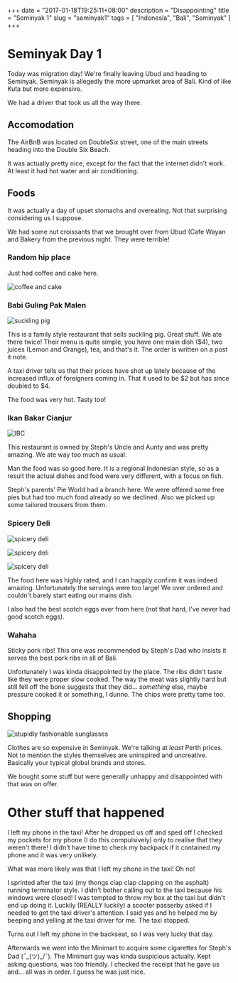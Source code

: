 +++
date = "2017-01-18T19:25:11+08:00"
description = "Disappointing"
title = "Seminyak 1"
slug = "seminyak1"
tags = [ "Indonesia", "Bali", "Seminyak" ]
+++

# Seminyak Day 1

Today was migration day! We're finally leaving Ubud and heading to Seminyak. Seminyak is allegedly the more upmarket area of Bali. Kind of like Kuta but more expensive.

We had a driver that took us all the way there. 

## Accomodation

The AirBnB was located on DoubleSix street, one of the main streets heading into the Double Six Beach.

It was actually pretty nice, except for the fact that the internet didn't work. At least it had hot water and air conditioning.

## Foods
It was actually a day of upset stomachs and overeating.  Not that surprising considering us I suppose.

We had some nut croissants that we brought over from Ubud (Cafe Wayan and Bakery from the previous night. They were terrible!

### Random hip place

Just had coffee and cake here.

![coffee and cake](/images/2017/01/seminyak1/seminyak1_01.jpg)

### Babi Guling Pak Malen

![suckling pig](/images/2017/01/seminyak1/seminyak1_02.jpg)

This is a family style restaurant that sells suckling pig. Great stuff. We ate there twice! Their menu is quite simple, you have one main dish ($4), two juices (Lemon and Orange), tea, and that's it. The order is written on a post it note.

A taxi driver tells us that their prices have shot up lately because of the increased influx of foreigners coming in. That it used to be $2 but has since doubled to $4.

The food was very hot. Tasty too!

### Ikan Bakar Cianjur

![IBC](/images/2017/01/seminyak1/seminyak1_05.jpg)

This restaurant is owned by Steph's Uncle and Aunty and was pretty amazing. We ate way too much as usual.

Man the food was so good here. It is a regional Indonesian style, so as a result the actual dishes and food were very different, with a focus on fish.

Steph's parents' Pie World had a branch here. We were offered some free pies but had too much food already so we declined. Also we picked up some tailored trousers from them.

### Spicery Deli

![spicery deli](/images/2017/01/seminyak1/seminyak1_02.jpg)

![spicery deli](/images/2017/01/seminyak1/seminyak1_06.jpg)

![spicery deli](/images/2017/01/seminyak1/seminyak1_07.jpg)

The food here was highly rated, and I can happily confirm it was indeed amazing. Unfortunately the servings were too large! We over ordered and couldn't barely start eating our mains dish.

I also had the best scotch eggs ever from here (not that hard, I've never had good scotch eggs).

### Wahaha

Sticky pork ribs! This one was recommended by Steph's Dad who insists it serves the best pork ribs in all of Bali.

Unfortunately I was kinda disappointed by the place. The ribs didn't taste like they were proper slow cooked. The way the meat was slightly hard but still fell off the bone suggests that they did... *something* else, maybe pressure cooked it or something, I dunno. The chips were pretty tame too.

## Shopping

![stupidly fashionable sunglasses](/images/2017/01/seminyak1/seminyak1_07.jpg)

Clothes are so expensive in Seminyak. We're talking at *least* Perth prices. Not to mention the styles themselves are uninspired and uncreative. Basically your typical global brands and stores.

We bought some stuff but were generally unhappy and disappointed with that was on offer.

# Other stuff that happened

I left my phone in the taxi! After he dropped us off and sped off I checked my pockets for my phone (I do this compulsively) only to realise that they weren't there! I didn't have time to check my backpack if it contained my phone and it was very unlikely.

What was more likely was that I left my phone in the taxi! Oh no!

I sprinted after the taxi (my thongs clap clap clapping on the asphalt) running terminator style. I didn't bother calling out to the taxi because his windows were closed! I was tempted to throw my box at the taxi but didn't end up doing it. Luckily (REALLY luckily) a scooter passerby asked if I needed to get the taxi driver's attention. I said yes and he helped me by beeping and yelling at the taxi driver for me. The taxi stopped.

Turns out I left my phone in the backseat, so I was very lucky that day.

Afterwards we went into the Minimart to acquire some cigarettes for Steph's Dad (¯\_(ツ)_/¯). The Minimart guy was kinda suspicious actually. Kept asking questions, was too friendly. I checked the receipt that he gave us and... all was in order. I guess he was just nice.











